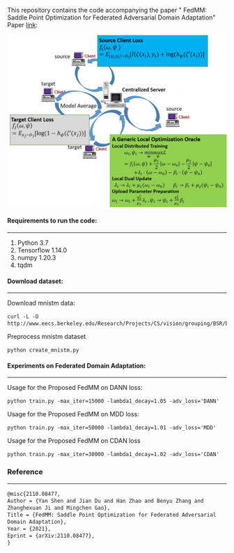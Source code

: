 This repository contains the code accompanying the paper  "
FedMM: Saddle Point Optimization for Federated Adversarial Domain Adaptation" Paper [link](https://arxiv.org/pdf/2110.08477.pdf): 

![network structure](figfedmm.jpg  "Problem description")

#### Requirements to run the code:
---

1. Python 3.7
2. Tensorflow 1.14.0
3. numpy 1.20.3
4. tqdm

#### Download dataset:
---

Download mnistm data:
```
curl -L -O http://www.eecs.berkeley.edu/Research/Projects/CS/vision/grouping/BSR/BSR_bsds500.tgz
```
Preprocess mnistm dataset
```
python create_mnistm.py 
```

#### Experiments on Federated Domain Adaptation:
---
Usage for the Proposed FedMM on DANN loss:
```
python train.py -max_iter=15000 -lambda1_decay=1.05 -adv_loss='DANN' 
```

Usage for the Proposed FedMM on MDD loss: 
```
python train.py -max_iter=50000 -lambda1_decay=1.01 -adv_loss='MDD' 
```

Usage for the Proposed FedMM on CDAN loss 
```
python train.py -max_iter=30000 -lambda1_decay=1.02 -adv_loss='CDAN'
```

### Reference
---

```
@misc{2110.08477,
Author = {Yan Shen and Jian Du and Han Zhao and Benyu Zhang and Zhanghexuan Ji and Mingchen Gao},
Title = {FedMM: Saddle Point Optimization for Federated Adversarial Domain Adaptation},
Year = {2021},
Eprint = {arXiv:2110.08477},
}
